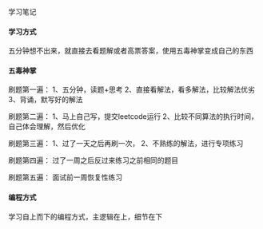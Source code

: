 学习笔记

#### 学习方式
五分钟想不出来，就直接去看题解或者高票答案，使用五毒神掌变成自己的东西

#### 五毒神掌
刷题第一遍：
1、五分钟，读题+思考
2、直接看解法，看多解法，比较解法优劣
3、背诵，默写好的解法

刷题第二遍：
1、马上自己写，提交leetcode运行
2、比较不同算法的执行时间，自己体会理解，然后优化

刷题第三遍：
1、过了一天之后再刷一次，
2、不熟练的解法，进行专项练习

刷题第四遍：
过了一周之后反过来练习之前相同的题目

刷题第五遍：
面试前一周恢复性练习


#### 编程方式
学习自上而下的编程方式，主逻辑在上，细节在下

